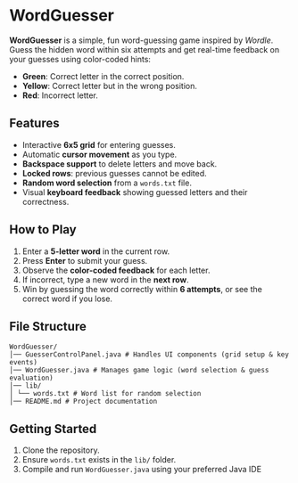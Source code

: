 # WordGuesser

**WordGuesser** is a simple, fun word-guessing game inspired by *Wordle*. Guess the hidden word within six attempts and get real-time feedback on your guesses using color-coded hints:

- **Green**: Correct letter in the correct position.  
- **Yellow**: Correct letter but in the wrong position.  
- **Red**: Incorrect letter.  

## Features
- Interactive **6x5 grid** for entering guesses.  
- Automatic **cursor movement** as you type.  
- **Backspace support** to delete letters and move back.  
- **Locked rows**: previous guesses cannot be edited.  
- **Random word selection** from a `words.txt` file.  
- Visual **keyboard feedback** showing guessed letters and their correctness.  

## How to Play
1. Enter a **5-letter word** in the current row.  
2. Press **Enter** to submit your guess.  
3. Observe the **color-coded feedback** for each letter.  
4. If incorrect, type a new word in the **next row**.  
5. Win by guessing the word correctly within **6 attempts**, or see the correct word if you lose.  

## File Structure
```
WordGuesser/
│── GuesserControlPanel.java # Handles UI components (grid setup & key events)
│── WordGuesser.java # Manages game logic (word selection & guess evaluation)
│── lib/
│ └── words.txt # Word list for random selection
│── README.md # Project documentation
```

## Getting Started
1. Clone the repository.  
2. Ensure `words.txt` exists in the `lib/` folder.  
3. Compile and run `WordGuesser.java` using your preferred Java IDE
